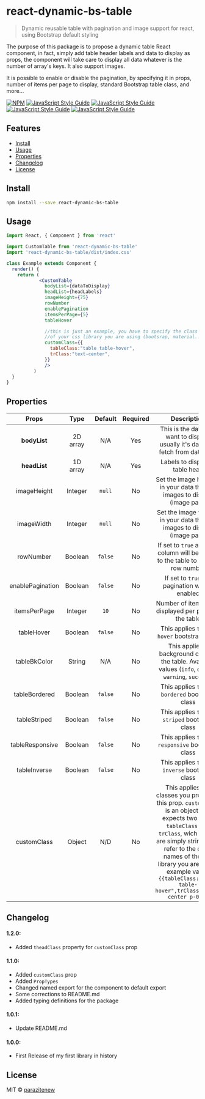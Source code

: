 # react-dynamic-bs-table

> Dynamic reusable table with pagination and image support for react, using Bootstrap default styling 

The purpose of this package is to propose a dynamic table React component, in fact, simply add table header labels and data to display as props, the component will take care to display all data whatever is the number of array's keys. It also support images.

It is possible to enable or disable the pagination, by specifying it in props, number of items per page to display, standard Bootstrap table class, and more...


[![NPM](https://img.shields.io/npm/v/react-dynamic-bs-table.svg)](https://www.npmjs.com/package/react-dynamic-bs-table) [![JavaScript Style Guide](https://img.shields.io/badge/code_style-standard-brightgreen.svg)](https://standardjs.com)
 [![JavaScript Style Guide](https://img.shields.io/github/stars/parazitenew/react-dynamic-bs-table.svg)](https://github.com/parazitenew/react-dynamic-bs-table)
 [![JavaScript Style Guide](https://img.shields.io/github/issues/parazitenew/react-dynamic-bs-table.svg)](https://github.com/parazitenew/react-dynamic-bs-table)
 [![JavaScript Style Guide](https://img.shields.io/github/downloads/parazitenew/react-dynamic-bs-table/total.svg)](https://github.com/parazitenew/react-dynamic-bs-table)
 
## Features

- [Install](#install)
- [Usage](#usage)
- [Properties](#properties)
- [Changelog](#changelog)
- [License](#license)

## Install

```bash
npm install --save react-dynamic-bs-table
```

## Usage

```jsx
import React, { Component } from 'react'

import CustomTable from 'react-dynamic-bs-table'
import 'react-dynamic-bs-table/dist/index.css'

class Example extends Component {
  render() {
    return (
            <CustomTable
              bodyList={dataToDisplay}
              headList={headLabels}
              imageHeight={75}
              rowNumber
              enablePagination
              itemsPerPage={5}
              tableHover

              //this is just an example, you have to specify the class names
              //of your css library you are using (bootsrap, material...)
              customClass={{
                tableClass:"table table-hover",
                trClass:"text-center",
              }}
              />
          )
  }
}
```
## Properties
| Props | Type | Default | Required | Description |
|:-----:|:----:|:-------:|:--------:|:-----------:|
| **bodyList** | 2D array | N/A | Yes | This is the data you want to display, usually it's data you fetch from database|
| **headList** | 1D array | N/A| Yes | Labels to display in table head |
| imageHeight| Integer| `null`| No | Set the image height if in your data there is images to display (image path) |
| imageWidth| Integer| `null`| No | Set the image width if in your data there is images to display (image path) |
| rowNumber | Boolean | `false` | No | If set to `true` an extra column will be added to the table to display row number |
| enablePagination | Boolean | `false` | No | If set to `true` the pagination will be enabled |
| itemsPerPage | Integer | `10` | No | Number of items to be displayed per page on the table |
| tableHover | Boolean | `false` | No | This applies `table-hover` bootstrap class |
| tableBkColor | String | N/A | No | This applies a background color to the table. Available values (`info`, `danger`, `warning`, `success`) |
| tableBordered | Boolean | `false` | No | This applies `table-bordered` bootstrap class |
| tableStriped | Boolean | `false` | No | This applies `table-striped` bootstrap class |
| tableResponsive | Boolean | `false` | No | This applies `table-responsive` bootstrap class |
| tableInverse | Boolean | `false` | No | This applies `table-inverse` bootstrap class |
| customClass | Object | N/D | No | This applies the classes you provide in this prop. `customClass` is an object that expects two keys, `tableClass` and `trClass`, wich values are simply strings that refer to the class names of the css library you are using, example value: `{{tableClass:"table table-hover",trClass:"text-center p-0"}}` |

## Changelog

#### 1.2.0:
- Added `theadClass` property for `customClass` prop

#### 1.1.0:
- Added `customClass` prop
- Added `PropTypes`
- Changed named export for the component to default export
- Some corrections to README.md
- Added typing definitions for the package
#### 1.0.1: 
- Update README.md
#### 1.0.0: 
- First Release of my first library in history

## License

MIT © [parazitenew](https://github.com/parazitenew)
